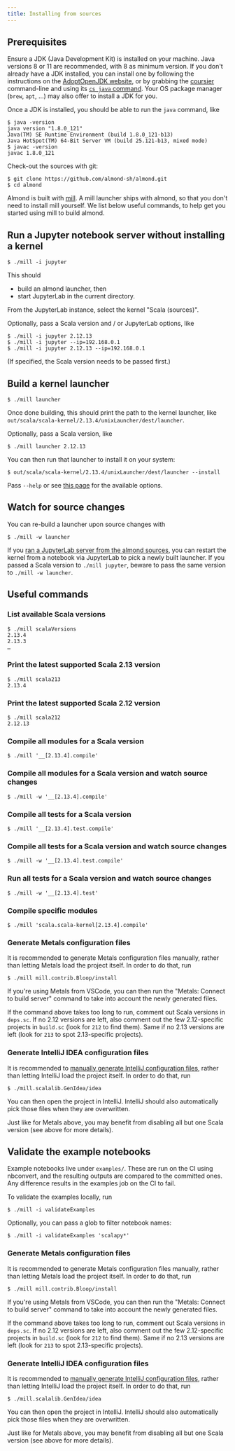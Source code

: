 ```yaml
---
title: Installing from sources
---
```


## Prerequisites

Ensure a JDK (Java Development Kit) is installed on your machine. Java versions 8 or 11
are recommended, with 8 as minimum version. If you don't already have a JDK installed,
you can install one by following the instructions on the
[AdoptOpenJDK website](https://adoptopenjdk.net), or by grabbing the
[coursier](https://get-coursier.io/docs/cli-installation.html#native-launcher) command-line
and using its [`cs java` command](https://get-coursier.io/docs/cli-java.html#setting-a-default-jvm-version).
Your OS package manager (`brew`, `apt`, …) may also offer to install a JDK for you.

Once a JDK is installed, you should be able to run the `java` command, like
```text
$ java -version
java version "1.8.0_121"
Java(TM) SE Runtime Environment (build 1.8.0_121-b13)
Java HotSpot(TM) 64-Bit Server VM (build 25.121-b13, mixed mode)
$ javac -version
javac 1.8.0_121
```

Check-out the sources with git:
```text
$ git clone https://github.com/almond-sh/almond.git
$ cd almond
```

Almond is built with [mill](https://com-lihaoyi.github.io/mill). A mill
launcher ships with almond, so that you don't need to install mill yourself.
We list below useful commands, to help get you started using mill to build almond.

## Run a Jupyter notebook server without installing a kernel

```text
$ ./mill -i jupyter
```

This should
- build an almond launcher, then
- start JupyterLab in the current directory.

From the JupyterLab instance, select the kernel "Scala (sources)".

Optionally, pass a Scala version and / or JupyterLab options, like
```text
$ ./mill -i jupyter 2.12.13
$ ./mill -i jupyter --ip=192.168.0.1
$ ./mill -i jupyter 2.12.13 --ip=192.168.0.1
```
(If specified, the Scala version needs to be passed first.)

## Build a kernel launcher

```text
$ ./mill launcher
```

Once done building, this should print the path to the kernel launcher, like
`out/scala/scala-kernel/2.13.4/unixLauncher/dest/launcher`.

Optionally, pass a Scala version, like
```text
$ ./mill launcher 2.12.13
```

You can then run that launcher to install it on your system:
```text
$ out/scala/scala-kernel/2.13.4/unixLauncher/dest/launcher --install
```
Pass `--help` or see [this page](install-options.md) for the available options.

## Watch for source changes

You can re-build a launcher upon source changes with
```text
$ ./mill -w launcher
```

If you [ran a JupyterLab server from the almond sources](#run-a-jupyter-notebook-server-without-installing-a-kernel),
you can restart the kernel from a notebook via JupyterLab to pick a newly built launcher. If you passed a Scala
version to `./mill jupyter`, beware to pass the same version to `./mill -w launcher`.

## Useful commands

### List available Scala versions
```text
$ ./mill scalaVersions
2.13.4
2.13.3
…
```

### Print the latest supported Scala 2.13 version
```text
$ ./mill scala213
2.13.4
```

### Print the latest supported Scala 2.12 version
```text
$ ./mill scala212
2.12.13
```

### Compile all modules for a Scala version
```text
$ ./mill '__[2.13.4].compile'
```

### Compile all modules for a Scala version and watch source changes
```text
$ ./mill -w '__[2.13.4].compile'
```

### Compile all tests for a Scala version
```text
$ ./mill '__[2.13.4].test.compile'
```

### Compile all tests for a Scala version and watch source changes
```text
$ ./mill -w '__[2.13.4].test.compile'
```

### Run all tests for a Scala version and watch source changes
```text
$ ./mill -w '__[2.13.4].test'
```

### Compile specific modules
```text
$ ./mill 'scala.scala-kernel[2.13.4].compile'
```

### Generate Metals configuration files

It is recommended to generate Metals configuration files manually, rather
than letting Metals load the project itself. In order to do that, run
```text
$ ./mill mill.contrib.Bloop/install
```

If you're using Metals from VSCode, you can then run the
"Metals: Connect to build server" command to take into account the newly
generated files.

If the command above takes too long to run, comment out Scala versions in
`deps.sc`. If no 2.12 versions are left, also comment out the few 2.12-specific
projects in `build.sc` (look for `212` to find them). Same if no 2.13 versions
are left (look for `213` to spot 2.13-specific projects).

### Generate IntelliJ IDEA configuration files

It is recommended to [manually generate IntelliJ configuration files](https://com-lihaoyi.github.io/mill/mill/Intro_to_Mill.html#_intellij_support_legacy),
rather than letting IntelliJ load the project itself. In order to do that, run
```text
$ ./mill.scalalib.GenIdea/idea
```

You can then open the project in IntelliJ.
IntelliJ should also automatically pick those files when they are overwritten.

Just like for Metals above, you may benefit from disabling all but one Scala
version (see above for more details).

## Validate the example notebooks

Example notebooks live under `examples/`. These are run
on the CI using nbconvert, and the resulting outputs are
compared to the committed ones. Any difference results
in the examples job on the CI to fail.

To validate the examples locally, run
```text
$ ./mill -i validateExamples
```

Optionally, you can pass a glob to filter notebook names:
```text
$ ./mill -i validateExamples 'scalapy*'
```

### Generate Metals configuration files

It is recommended to generate Metals configuration files manually, rather
than letting Metals load the project itself. In order to do that, run
```text
$ ./mill mill.contrib.Bloop/install
```

If you're using Metals from VSCode, you can then run the
"Metals: Connect to build server" command to take into account the newly
generated files.

If the command above takes too long to run, comment out Scala versions in
`deps.sc`. If no 2.12 versions are left, also comment out the few 2.12-specific
projects in `build.sc` (look for `212` to find them). Same if no 2.13 versions
are left (look for `213` to spot 2.13-specific projects).

### Generate IntelliJ IDEA configuration files

It is recommended to [manually generate IntelliJ configuration files](https://com-lihaoyi.github.io/mill/mill/Intro_to_Mill.html#_intellij_support_legacy),
rather than letting IntelliJ load the project itself. In order to do that, run
```text
$ ./mill.scalalib.GenIdea/idea
```

You can then open the project in IntelliJ.
IntelliJ should also automatically pick those files when they are overwritten.

Just like for Metals above, you may benefit from disabling all but one Scala
version (see above for more details).
